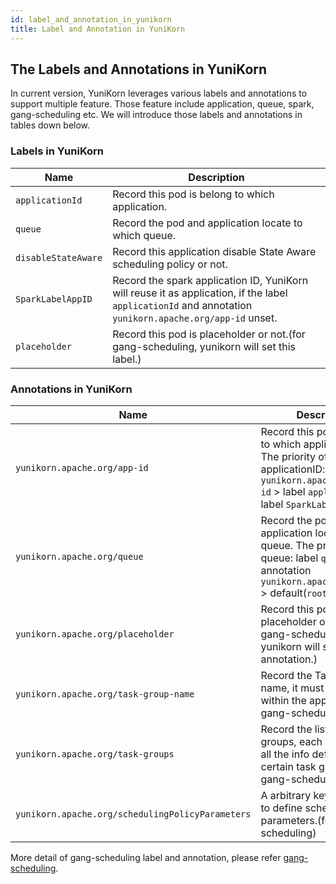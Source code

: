 ```yaml
---
id: label_and_annotation_in_yunikorn
title: Label and Annotation in YuniKorn
---
```

<!--
Licensed to the Apache Software Foundation (ASF) under one
or more contributor license agreements.  See the NOTICE file
distributed with this work for additional information
regarding copyright ownership.  The ASF licenses this file
to you under the Apache License, Version 2.0 (the
"License"); you may not use this file except in compliance
with the License.  You may obtain a copy of the License at

  http://www.apache.org/licenses/LICENSE-2.0

Unless required by applicable law or agreed to in writing,
software distributed under the License is distributed on an
"AS IS" BASIS, WITHOUT WARRANTIES OR CONDITIONS OF ANY
KIND, either express or implied.  See the License for the
specific language governing permissions and limitations
under the License.
-->

## The Labels and Annotations in YuniKorn
In current version, YuniKorn leverages various labels and annotations to support multiple feature.
Those feature include application, queue, spark, gang-scheduling etc. We will introduce those labels and annotations in tables down below.

### Labels in YuniKorn
| Name                | Description                                                                                                                                             | 
|---------------------|---------------------------------------------------------------------------------------------------------------------------------------------------------|
| `applicationId`     | Record this pod is belong to which application.                                                                                                         |
| `queue`             | Record the pod and application locate to which queue.                                                                                                   |
| `disableStateAware` | Record this application disable State Aware scheduling policy or not.                                                                                   |
| `SparkLabelAppID `  | Record the spark application ID, YuniKorn will reuse it as application, if the label `applicationId` and annotation `yunikorn.apache.org/app-id` unset. | 
| `placeholder`       | Record this pod is placeholder or not.(for gang-scheduling, yunikorn will set this label.)                                                              | 

### Annotations in YuniKorn
| Name                                             | Description                                                                                                                                                                   | 
|--------------------------------------------------|-------------------------------------------------------------------------------------------------------------------------------------------------------------------------------|
| `yunikorn.apache.org/app-id`                     | Record this pod is belong to which application. <br/>The priority of applicationID: annotation `yunikorn.apache.org/app-id` > label `applicationId` > label `SparkLabelAppID` |
| `yunikorn.apache.org/queue`                      | Record the pod and application locate to which queue.  The priority if queue: label `queue` > annotation `yunikorn.apache.org/queue` > default(`root.sandbox`).               | 
| `yunikorn.apache.org/placeholder`                | Record this pod is placeholder or not.(for gang-scheduling, yunikorn will set this annotation.)                                                                               | 
| `yunikorn.apache.org/task-group-name`            | Record the Task group name, it must be unique within the application.(for gang-scheduling)                                                                                    |
| `yunikorn.apache.org/task-groups`                | Record the list of task groups, each item contains all the info defined for the certain task group.(for gang-scheduling)                                                      |
| `yunikorn.apache.org/schedulingPolicyParameters` | A arbitrary key value pairs to define scheduling policy parameters.(for gang-scheduling)                                                                                      |

More detail of gang-scheduling label and annotation, please refer [gang-scheduling](gang_scheduling.md).
